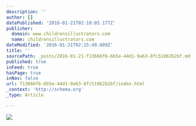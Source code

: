 ```yaml
---
description: ''
author: []
datePublished: '2016-01-21T02:18:05.177Z'
publisher:
  domain: www.childrensillustrators.com
  name: childrensillustrators.com
dateModified: '2016-01-21T02:15:49.089Z'
title: ''
sourcePath: _posts/2016-01-21-f13666f6-6b5e-44d1-9a63-8fc51062b2bf.md
published: true
inFeed: true
hasPage: true
inNav: false
url: f13666f6-6b5e-44d1-9a63-8fc51062b2bf/index.html
_context: 'http://schema.org'
_type: Article

---
```

![](http://www.childrensillustrators.com/portfolioIllustrations/82009.jpg)
